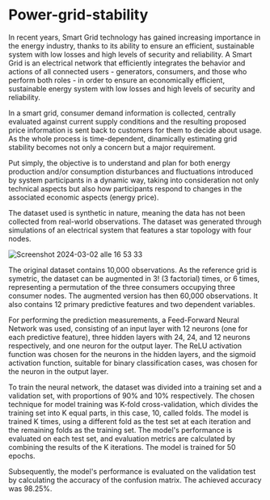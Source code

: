 # Power-grid-stability

In recent years, Smart Grid technology has gained increasing importance in the energy industry, thanks to its ability to ensure an efficient, sustainable system with low losses and high levels of security and reliability. A Smart Grid is an electrical network that efficiently integrates the behavior and actions of all connected users - generators, consumers, and those who perform both roles - in order to ensure an economically efficient, sustainable energy system with low losses and high levels of security and reliability.

In a smart grid, consumer demand information is collected, centrally evaluated against current supply conditions and the resulting proposed price information is sent back to customers for them to decide about usage. As the whole process is time-dependent, dinamically estimating grid stability becomes not only a concern but a major requirement.

Put simply, the objective is to understand and plan for both energy production and/or consumption disturbances and fluctuations introduced by system participants in a dynamic way, taking into consideration not only technical aspects but also how participants respond to changes in the associated economic aspects (energy price).

The dataset used is synthetic in nature, meaning the data has not been collected from real-world observations. The dataset was generated through simulations of an electrical system that features a star topology with four nodes.

![Screenshot 2024-03-02 alle 16 53 33](https://github.com/ludovicomaffei/Power-grid-stability/assets/161887676/77f62df8-81c5-430e-9bc8-16590b0c8e20)

The original dataset contains 10,000 observations. As the reference grid is symetric, the dataset can be augmented in 3! (3 factorial) times, or 6 times, representing a permutation of the three consumers occupying three consumer nodes. The augmented version has then 60,000 observations. It also contains 12 primary predictive features and two dependent variables.

For performing the prediction measurements, a Feed-Forward Neural Network was used, consisting of an input layer with 12 neurons (one for each predictive feature), three hidden layers with 24, 24, and 12 neurons respectively, and one neuron for the output layer. The ReLU activation function was chosen for the neurons in the hidden layers, and the sigmoid activation function, suitable for binary classification cases, was chosen for the neuron in the output layer. 

To train the neural network, the dataset was divided into a training set and a validation set, with proportions of 90% and 10% respectively. The chosen technique for model training was K-fold cross-validation, which divides the training set into K equal parts, in this case, 10, called folds. The model is trained K times, using a different fold as the test set at each iteration and the remaining folds as the training set. The model's performance is evaluated on each test set, and evaluation metrics are calculated by combining the results of the K iterations. The model is trained for 50 epochs.

Subsequently, the model's performance is evaluated on the validation test by calculating the accuracy of the confusion matrix.
The achieved accuracy was 98.25%.

